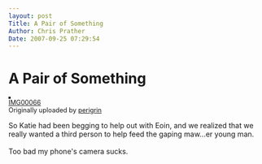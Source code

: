 ```yaml
---
layout: post
Title: A Pair of Something  
Author: Chris Prather
Date: 2007-09-25 07:29:54
---
```


# A Pair of Something
<a href="http://www.flickr.com/photos/perigrin/1437191433/" title="photo sharing"><img src="http://farm2.static.flickr.com/1250/1437191433_09bf5659c3_m.jpg" alt="" style="border: solid 2px #000000;" /></a>
<br />
<span style="font-size: 0.9em; margin-top: 0px;"><a href="http://www.flickr.com/photos/perigrin/1437191433/">IMG00066</a> 
<br />
Originally uploaded by <a href="http://www.flickr.com/people/perigrin/">perigrin</a>
</span>
<br clear="all" />
<p>So Katie had been begging to help out with Eoin, and we realized that we really wanted a third person to help feed the gaping maw...er young man.<br />
<br />
Too bad my phone's camera sucks.</p>
